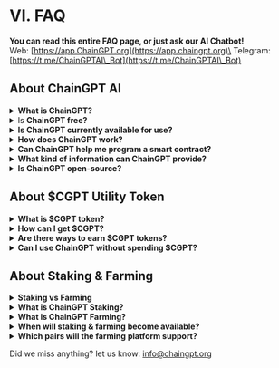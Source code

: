 # VI. FAQ

**You can read this entire FAQ page, or just ask our AI Chatbot!**\
Web: [https://app.ChainGPT.org](https://app.chaingpt.org)\
Telegram: [https://t.me/ChainGPTAI\_Bot](https://t.me/ChainGPTAI\_Bot)

## About ChainGPT AI

<details>

<summary><strong>What is ChainGPT?</strong> </summary>

ChainGPT is an advanced AI model that assists individuals and businesses with everything related to Crypto and Blockchain technology. Access unlimited solutions and use cases using our advanced AI model: Blockchain analytics, AI trading, smart-contract development, AI auditing, risk management, crypto news source, etc.

</details>

<details>

<summary>Is <strong>ChainGPT free?</strong> </summary>

ChainGPT is currently in its beta stages, and we're working diligently to expand our final AI model. In its beta stage, ChainGPT is free for individuals and not yet accessible for developers and businesses via API. Once our utility token is released, we will make the 1.0 version available and SDK & API available for individuals, developers, and businesses. At that stage, ChainGPT will no longer be free, and users will have various pricing options.

</details>

<details>

<summary><strong>Is ChainGPT currently available for use?</strong> </summary>

We have developed an early beta model for ChainGPT's AI. As a result, individuals and businesses can begin exploring the use cases and solutions our advanced AI model can offer.

</details>

<details>

<summary><strong>How does ChainGPT work?</strong> </summary>

ChainGPT is a pre-trained language model that uses deep learning techniques such as transformer networks to generate human-like text. It has been trained on a large dataset of text related to crypto and blockchain technology, which allows it to understand and respond to natural language queries about the subject. When a user inputs a query, the model processes it and generates a response based on the information it has learned from the training data. In addition, the model uses advanced techniques such as attention mechanisms to weigh the importance of different input parts and generate a more relevant and accurate response.

</details>

<details>

<summary><strong>Can ChainGPT help me program a smart contract?</strong> </summary>

Yes, ChainGPT can assist with programming smart contracts and other tasks related to decentralized applications and AI trading bots.

</details>

<details>

<summary><strong>What kind of information can ChainGPT provide?</strong> </summary>

ChatGPT is very limited regarding new resources, as it is not connected to the internet. ChainGPT, on the other hand, can pull on-chain live data, crypto prices, the latest news, and the newest research about technologies and generally stay up-to-date with accurate information. On top of that, ChatGPT has trained its model with approximately 1% of the information about Crypto & Blockchain; therefore, it tends to provide users with wrong information. ChainGPT V1 is trained with over 95%+ data specific to Blockchain & Crypto, and the remaining being data like Technical Analysis. If that's not enough, ChainGPT is designed to write smart contracts, audit smart contracts, analyze charts, technical analysis, AML solutions, and much more. An advanced AI model explicitly designed for blockchain can provide many use cases to developers, businesses, and individuals in this field. ChatGPT was not intended for the use cases we aim to deliver with V1.

</details>

<details>

<summary><strong>Is ChainGPT open-source?</strong></summary>

At ChainGPT, we are dedicated to ensuring the highest quality and security of our AI model. Currently, our GitHub repository is only accessible to our engineers as we work towards the full release of our product. However, we have plans to open-source the code and make it available to the public, along with the launch of our main version of ChainGPT. In the meantime, we are in the beta stage of development and carefully testing and refining our AI technology. Thank you for your understanding and interest in ChainGPT.

</details>

## About $CGPT Utility Token

<details>

<summary><strong>What is $CGPT token?</strong> </summary>

$CGPT, or ChainGPT Token, is the utility token powering the ChainGPT ecosystem. ChainGPT is a futuristic AI chatbot designed to assist individuals, developers, and businesses with anything related to Blockchain Technology and Cryptocurrencies.&#x20;

**Some of the key features and use cases of $CGPT token include:**

1\. Access to ChainGPT services: Token holders can use $CGPT to access various ChainGPT services such as AI-generated news, AI smart contract generator and auditor tools, AI NFT Generator, Launchpad, and more.

2\. Staking and Farming: Users can stake and farm their $CGPT tokens.

3\. Governance: $CGPT token holders have governance rights, allowing them to participate in voting on important decisions and proposals related to the development and future of ChainGPT.

4\. Discounts and exclusive features: Holding $CGPT tokens may grant users discounts on certain services within the ChainGPT ecosystem and access to exclusive features.

The total supply of CGPT is 1 billion (1,000,000,000) tokens. It is currently deployed on the BSC (Binance Smart Chain) network, with plans to expand to other networks like Ethereum, Polygon Matic, Avalanche, and more in the future.

</details>

<details>

<summary><strong>How can I get $CGPT?</strong> </summary>

You can acquire $CGPT (ChainGPT Token) through various methods:

1\. Centralized Exchanges: CGPT was listed on multiple centralized exchanges on April 10th, 2023, including KuCoin, MEXC, ByBit, and BitGet. You can buy CGPT tokens by creating an account on one of these exchanges and trading it against other cryptocurrencies like BTC, ETH, or USDT.

2\. Decentralized Exchanges: CGPT is also available on PancakeSwap, KyberSwap, and Thena decentralized exchanges. You can swap your tokens like BNB, BUSD, or other supported tokens for CGPT directly using these platforms

3\. Staking and Farming: You can also earn CGPT tokens by participating in staking and farming programs. CGPT staking and farming are currently live on https://staking.chaingpt.org and will become available on PancakeSwap Syrup Farm, Kyber Network, Thena, KuCoin, and ByBit.

Please ensure you're using the correct smart contract address for CGPT when interacting with decentralized exchanges: 0x9840652DC04fb9db2C43853633f0F62BE6f00f98. Always double-check the contract address to avoid scams or fake tokens.

</details>

<details>

<summary><strong>Are there ways to earn $CGPT tokens?</strong> </summary>

Yes, there are various ways in which users can earn $CGPT tokens. One is by staking and farming; another is by selling tokens on our ChainGPT dedicated crypto marketplace.

</details>

<details>

<summary><strong>Can I use ChainGPT without spending $CGPT?</strong> </summary>

Individuals can access ChainGPT without spending $CGPT tokens by simply staking the required amount for free and unlimited use. Otherwise, you can pay per prompt request. On the other hand, businesses and developers will be required to stake a spendable amount of $CGPT that will be reduced with each prompt call to ChainGPT's API. In short, individuals can use the platform for free, and businesses and developers must pay based on API usage.

</details>

## About Staking & Farming

<details>

<summary><strong>Staking vs Farming</strong> </summary>

Staking and farming are generally ways to earn rewards in the blockchain space. With ChainGPT, staking and farming play an essential part in the ecosystem. Staking provides users access to ChainGPT, and farming offers a way to earn additional rewards in $CGPT tokens.

</details>

<details>

<summary><strong>What is ChainGPT Staking?</strong> </summary>

Staking offers individuals free and unlimited access to ChainGPT without spending their $CGPT tokens with each request. On the other hand, businesses and developers interested in using the ChainGPT API must stake a spendable amount of $CGPT that will reduce each API request.

</details>

<details>

<summary><strong>What is ChainGPT Farming?</strong></summary>

Farming offers all $CGPT holders ways to earn additional rewards in $CGPT by simply providing liquidity for $CGPT and other pre-approved tokens. Such as stablecoins, popular blockchain coins, and exchange tokens.

</details>

<details>

<summary><strong>When will staking &#x26; farming become available?</strong> </summary>

Both staking & farming decentralized applications will become available with the launch

</details>

<details>

<summary><strong>Which pairs will the farming platform support?</strong> </summary>

The farming platform will support a variety of pairs, including stable coins, popular blockchain coins, and exchange tokens.

</details>



Did we miss anything? let us know: info@chaingpt.org
